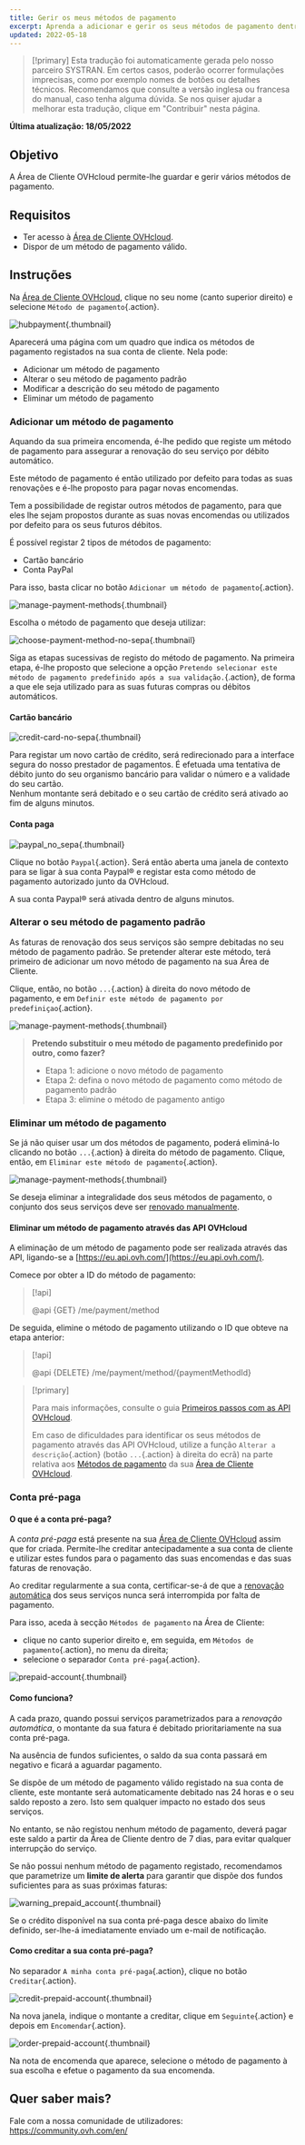 ```yaml
---
title: Gerir os meus métodos de pagamento
excerpt: Aprenda a adicionar e gerir os seus métodos de pagamento dentro da Área de Cliente OVHcloud
updated: 2022-05-18
---
```


> [!primary]
> Esta tradução foi automaticamente gerada pelo nosso parceiro SYSTRAN. Em certos casos, poderão ocorrer formulações imprecisas, como por exemplo nomes de botões ou detalhes técnicos. Recomendamos que consulte a versão inglesa ou francesa do manual, caso tenha alguma dúvida. Se nos quiser ajudar a melhorar esta tradução, clique em "Contribuir" nesta página.
>

**Última atualização: 18/05/2022**

## Objetivo

A Área de Cliente OVHcloud permite-lhe guardar e gerir vários métodos de pagamento.

## Requisitos

- Ter acesso à [Área de Cliente OVHcloud](https://www.ovh.com/auth/?action=gotomanager&from=https://www.ovh.pt/&ovhSubsidiary=pt).
- Dispor de um método de pagamento válido.

## Instruções <a name="payment_methods"></a>

Na [Área de Cliente OVHcloud](https://www.ovh.com/auth/?action=gotomanager&from=https://www.ovh.pt/&ovhSubsidiary=pt), clique no seu nome (canto superior direito) e selecione `Método de pagamento`{.action}.

![hubpayment](images/hubpayment.png){.thumbnail}

Aparecerá uma página com um quadro que indica os métodos de pagamento registados na sua conta de cliente. Nela pode:

- Adicionar um método de pagamento
- Alterar o seu método de pagamento padrão
- Modificar a descrição do seu método de pagamento
- Eliminar um método de pagamento

### Adicionar um método de pagamento

Aquando da sua primeira encomenda, é-lhe pedido que registe um método de pagamento para assegurar a renovação do seu serviço por débito automático.

Este método de pagamento é então utilizado por defeito para todas as suas renovações e é-lhe proposto para pagar novas encomendas.

Tem a possibilidade de registar outros métodos de pagamento, para que eles lhe sejam propostos durante as suas novas encomendas ou utilizados por defeito para os seus futuros débitos.

É possível registar 2 tipos de métodos de pagamento:

- Cartão bancário
- Conta PayPal

Para isso, basta clicar no botão `Adicionar um método de pagamento`{.action}.

![manage-payment-methods](images/managepaymentmethods2.png){.thumbnail}

Escolha o método de pagamento que deseja utilizar: 

![choose-payment-method-no-sepa](images/choose-payment-method-no-sepa.png){.thumbnail}

Siga as etapas sucessivas de registo do método de pagamento. Na primeira etapa, é-lhe proposto que selecione a opção `Pretendo selecionar este método de pagamento predefinido após a sua validação.`{.action}, de forma a que ele seja utilizado para as suas futuras compras ou débitos automáticos.

#### Cartão bancário

![credit-card-no-sepa](images/credit-card-no-sepa.png){.thumbnail}

Para registar um novo cartão de crédito, será redirecionado para a interface segura do nosso prestador de pagamentos. É efetuada uma tentativa de débito junto do seu organismo bancário para validar o número e a validade do seu cartão.<br>
Nenhum montante será debitado e o seu cartão de crédito será ativado ao fim de alguns minutos.

#### Conta paga

![paypal_no_sepa](images/paypal_no_sepa.png){.thumbnail}

Clique no botão `Paypal`{.action}. Será então aberta uma janela de contexto para se ligar à sua conta Paypal® e registar esta como método de pagamento autorizado junto da OVHcloud.

A sua conta Paypal® será ativada dentro de alguns minutos.

### Alterar o seu método de pagamento padrão

As faturas de renovação dos seus serviços são sempre debitadas no seu método de pagamento padrão. Se pretender alterar este método, terá primeiro de adicionar um novo método de pagamento na sua Área de Cliente.

Clique, então, no botão `...`{.action} à direita do novo método de pagamento, e em `Definir este método de pagamento por predefiniçao`{.action}.

![manage-payment-methods](images/managepaymentmethods3.png){.thumbnail}

> **Pretendo substituir o meu método de pagamento predefinido por outro, como fazer?**
>
> - Etapa 1: adicione o novo método de pagamento
> - Etapa 2: defina o novo método de pagamento como método de pagamento padrão
> - Etapa 3: elimine o método de pagamento antigo
>

### Eliminar um método de pagamento

Se já não quiser usar um dos métodos de pagamento, poderá eliminá-lo clicando no botão `...`{.action} à direita do método de pagamento. Clique, então, em `Eliminar este método de pagamento`{.action}.

![manage-payment-methods](images/managepaymentmethods4.png){.thumbnail}

Se deseja eliminar a integralidade dos seus métodos de pagamento, o conjunto dos seus serviços deve ser [renovado manualmente](/pages/account/billing/how_to_use_automatic_renewal#a-renovacao-manual).

#### Eliminar um método de pagamento através das API OVHcloud

A eliminação de um método de pagamento pode ser realizada através das API, ligando-se a [https://eu.api.ovh.com/](https://eu.api.ovh.com/).

Comece por obter a ID do método de pagamento:

> [!api]
>
> @api {GET} /me/payment/method
>

De seguida, elimine o método de pagamento utilizando o ID que obteve na etapa anterior:

> [!api]
>
> @api {DELETE} /me/payment/method/{paymentMethodId}
>

> [!primary]
>
> Para mais informações, consulte o guia [Primeiros passos com as API OVHcloud](/pages/account/api/first-steps).
>
> Em caso de dificuldades para identificar os seus métodos de pagamento através das API OVHcloud, utilize a função `Alterar a descrição`{.action} (botão `...`{.action} à direita do ecrã) na parte relativa aos [Métodos de pagamento](#payment_methods) da sua [Área de Cliente OVHcloud](https://www.ovh.com/auth/?action=gotomanager&from=https://www.ovh.pt/&ovhSubsidiary=pt).
>

### Conta pré-paga

#### O que é a conta pré-paga?

A *conta pré-paga* está presente na sua [Área de Cliente OVHcloud](https://www.ovh.com/auth/?action=gotomanager&from=https://www.ovh.pt/&ovhSubsidiary=pt) assim que for criada. Permite-lhe creditar antecipadamente a sua conta de cliente e utilizar estes fundos para o pagamento das suas encomendas e das suas faturas de renovação.

Ao creditar regularmente a sua conta, certificar-se-á de que a [renovação automática](/pages/account/billing/how_to_use_automatic_renewal#a-renovacao-automatica) dos seus serviços nunca será interrompida por falta de pagamento.

Para isso, aceda à secção `Métodos de pagamento` na Área de Cliente:

- clique no canto superior direito e, em seguida, em `Métodos de pagamento`{.action}, no menu da direita;
- selecione o separador `Conta pré-paga`{.action}.

![prepaid-account](images/prepaid-account.png){.thumbnail}

#### Como funciona?

A cada prazo, quando possui serviços parametrizados para a *renovação automática*, o montante da sua fatura é debitado prioritariamente na sua conta pré-paga.

Na ausência de fundos suficientes, o saldo da sua conta passará em negativo e ficará a aguardar pagamento.

Se dispõe de um método de pagamento válido registado na sua conta de cliente, este montante será automaticamente debitado nas 24 horas e o seu saldo reposto a zero. Isto sem qualquer impacto no estado dos seus serviços.

No entanto, se não registou nenhum método de pagamento, deverá pagar este saldo a partir da Área de Cliente dentro de 7 dias, para evitar qualquer interrupção do serviço.

Se não possui nenhum método de pagamento registado, recomendamos que parametrize um **limite de alerta** para garantir que dispõe dos fundos suficientes para as suas próximas faturas:

![warning_prepaid_account](images/warning_prepaid_account.png){.thumbnail}

Se o crédito disponível na sua conta pré-paga desce abaixo do limite definido, ser-lhe-á imediatamente enviado um e-mail de notificação.

#### Como creditar a sua conta pré-paga?

No separador `A minha conta pré-paga`{.action}, clique no botão `Creditar`{.action}.

![credit-prepaid-account](images/credit-prepaid-account.png){.thumbnail}

Na nova janela, indique o montante a creditar, clique em `Seguinte`{.action} e depois em `Encomendar`{.action}.

![order-prepaid-account](images/order-prepaid-account.png){.thumbnail}

Na nota de encomenda que aparece, selecione o método de pagamento à sua escolha e efetue o pagamento da sua encomenda.

## Quer saber mais?

Fale com a nossa comunidade de utilizadores: <https://community.ovh.com/en/>
